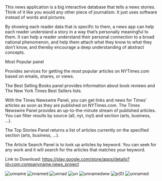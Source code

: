 This news application is a big interactive database that tells a news stories. Think of it like you would any other piece of journalism. It just uses software instead of words and pictures.

By showing each reader data that is specific to them, a news app can help each reader understand a story in a way that’s personally meaningful to them. It can help a reader understand their personal connection to a broad national phenomenon, and help them attach what they know to what they don’t know, and thereby encourage a deep understanding of abstract concepts.

Most Popular panel

Provides services for getting the most popular articles on NYTimes.com based on emails, shares, or views.

The Best Selling Books panel provides information about book reviews and The New York Times Best Sellers lists.

With the Times Newswire Panel, you can get links and news for Times' articles as soon as they are published on NYTimes.com. The Times Newswire Panel provides an up-to-the-minute stream of published articles. You can filter results by source (all, nyt, inyt) and section (arts, business, ...).

The Top Stories Panel returns a list of articles currently on the specified section (arts, business, ...).

The Article Search Panel is to look up articles by keyword. You can seek for any work and it will search for the articles that matches your keyword.


Link to Download: https://play.google.com/store/apps/details?id=com.companyname.news_project 


![unname](https://user-images.githubusercontent.com/87811682/222461002-6764ebfc-2862-4b65-bedf-67402142bfd1.jpg)
![nnamed](https://user-images.githubusercontent.com/87811682/222461003-6bddcca5-096e-4941-bed1-d47f0ca00177.jpg)
![unnad](https://user-images.githubusercontent.com/87811682/222461006-21407aeb-ffee-4ed9-8db3-e3b8fc4eaccb.jpg)
![un](https://user-images.githubusercontent.com/87811682/222461008-304ba158-8a1e-4eb6-8606-d206b867f761.jpg)
![unnamedww](https://user-images.githubusercontent.com/87811682/222461009-c3520b1f-4af0-446f-a64a-fcf5b8cbb6dd.jpg)
![p(0)](https://user-images.githubusercontent.com/87811682/222461011-6028ed09-d740-49b2-bf43-b01ba82d268e.jpg)
![unnamed](https://user-images.githubusercontent.com/87811682/222461012-95a45804-8677-4df0-bd36-8f7d81eab40d.jpg)




